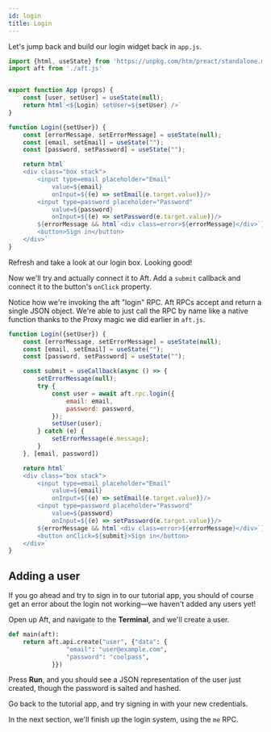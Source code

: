 ```yaml
---
id: login
title: Login
---
```


Let's jump back and build our login widget back in `app.js`.

```js title="app.js"
import {html, useState} from 'https://unpkg.com/htm/preact/standalone.module.js'
import aft from './aft.js'


export function App (props) {
	const [user, setUser] = useState(null);
	return html`<${Login} setUser=${setUser} />`
}

function Login({setUser}) {
	const [errorMessage, setErrorMessage] = useState(null);
	const [email, setEmail] = useState("");
	const [password, setPassword] = useState("");

	return html`
	<div class="box stack">
		<input type=email placeholder="Email" 
			value=${email} 
			onInput=${(e) => setEmail(e.target.value)}/>
		<input type=password placeholder="Password" 
			value=${password} 
			onInput=${(e) => setPassword(e.target.value)}/>
		${errorMessage && html`<div class=error>${errorMessage}</div>`}
		<button>Sign in</button>
	</div>`
}
```

Refresh and take a look at our login box. Looking good!

Now we'll try and actually connect it to Aft. Add a `submit` callback and connect it to the button's `onClick` property.

Notice how we're invoking the aft "login" RPC. Aft RPCs accept and return a single JSON object. We're able to just call the RPC by name like a native function thanks to the Proxy magic we did earlier in `aft.js`.

```js title="app.js"
function Login({setUser}) {
	const [errorMessage, setErrorMessage] = useState(null);
	const [email, setEmail] = useState("");
	const [password, setPassword] = useState("");

	const submit = useCallback(async () => {
		setErrorMessage(null);
		try {
			const user = await aft.rpc.login({
				email: email,
				password: password,
			});
			setUser(user);
		} catch (e) {
			setErrorMessage(e.message);
		}
	}, [email, password])

	return html`
	<div class="box stack">
		<input type=email placeholder="Email" 
			value=${email} 
			onInput=${(e) => setEmail(e.target.value)}/>
		<input type=password placeholder="Password" 
			value=${password} 
			onInput=${(e) => setPassword(e.target.value)}/>
		${errorMessage && html`<div class=error>${errorMessage}</div>`}
		<button onClick=${submit}>Sign in</button>
	</div>`
}
```

## Adding a user

If you go ahead and try to sign in to our tutorial app, you should of course get an error about the login not working—we haven't added any users yet!

Open up Aft, and navigate to the **Terminal**, and we'll create a user.

```python
def main(aft):
    return aft.api.create("user", {"data": {
		    	"email": "user@example.com", 
		    	"password": "coolpass",
	    	}})
```

Press **Run**, and you should see a JSON representation of the user just created, though the password is salted and hashed. 

Go back to the tutorial app, and try signing in with your new credentials.

In the next section, we'll finish up the login system, using the `me` RPC.


